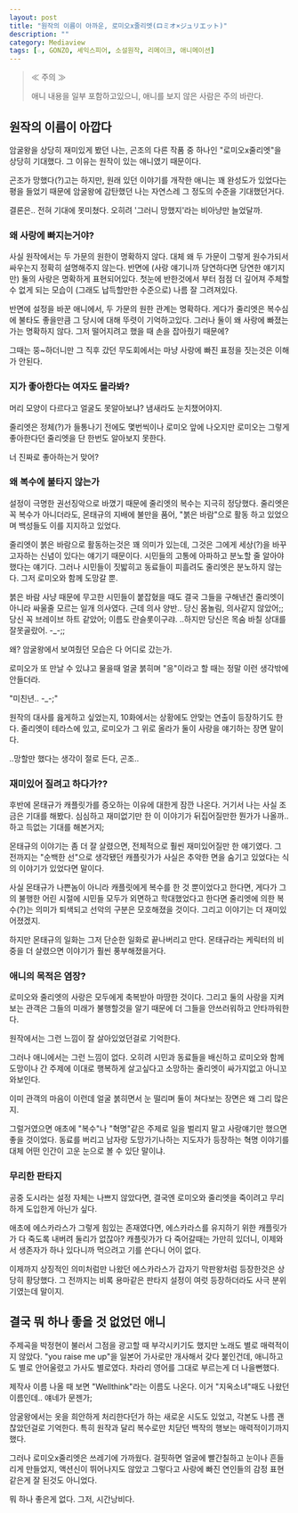 ```yaml
---
layout: post
title: "원작의 이름이 아까운, 로미오x줄리엣(ロミオ×ジュリエット)"
description: ""
category: Mediaview
tags: [☆, GONZO, 셰익스피어, 소설원작, 리메이크, 애니메이션]
---
```


> ≪ 주의 ≫
>
> 애니 내용을 일부 포함하고있으니, 애니를 보지 않은 사람은 주의 바란다.



## 원작의 이름이 아깝다

암굴왕을 상당히 재미있게 봤던 나는,
곤조의 다른 작품 중 하나인 "로미오x줄리엣"을 상당히 기대했다.
그 이유는 원작이 있는 애니였기 때문이다.

곤조가 망했다(?)고는 하지만,
원래 있던 이야기를 개작한 애니는 꽤 완성도가 있었다는 평을 들었기 때문에
암굴왕에 감탄했던 나는 자연스레 그 정도의 수준을 기대했던거다.

결론은.. 전혀 기대에 못미쳤다.
오히려 '그러니 망했지'라는 비아냥만 늘었달까.


### 왜 사랑에 빠지는거야?

사실 원작에서는 두 가문의 원한이 명확하지 않다.
대체 왜 두 가문이 그렇게 원수가되서 싸우는지 정확히 설명해주지 않는다.
반면에 (사랑 얘기니까 당연하다면 당연한 얘기지만)
둘의 사랑은 명확하게 표현되어있다.
첫눈에 반한것에서 부터 점점 더 깊어져 주체할 수 없게 되는 모습이
(그래도 납득할만한 수준으로) 나름 잘 그려져있다.

반면에 설정을 바꾼 애니에서,
두 가문의 원한 관계는 명확하다.
게다가 줄리엣은 복수심에 불타도 좋을만큼 그 당시에 대해 뚜렷이 기억하고있다.
그러나 둘이 왜 사랑에 빠졌는가는 명확하지 않다.
그저 떨어지려고 했을 때 손을 잡아줬기 때문에?

그때는 뚱~하더니만 그 직후 갔던 무도회에서는
마냥 사랑에 빠진 표정을 짓는것은 이해가 안된다.


### 지가 좋아한다는 여자도 몰라봐?

머리 모양이 다르다고 얼굴도 못알아보냐?
냄새라도 눈치챘어야지.

줄리엣은 정체(?)가 들통나기 전에도 몇번씩이나 로미오 앞에 나오지만
로미오는 그렇게 좋아한다던 줄리엣을 단 한번도 알아보지 못한다.

너 진짜로 좋아하는거 맞어?


### 왜 복수에 불타지 않는가

설정이 극명한 권선징악으로 바꼈기 때문에
줄리엣의 복수는 지극히 정당했다.
줄리엣은 꼭 복수가 아니더라도,
몬태규의 지배에 불만을 품어, "붉은 바람"으로 활동 하고 있었으며
백성들도 이를 지지하고 있었다.

줄리엣이 붉은 바람으로 활동하는것은 꽤 의미가 있는데,
그것은 그에게 세상(?)을 바꾸고자하는 신념이 있다는 얘기기 때문이다.
시민들의 고통에 아파하고 분노할 줄 알아야 했다는 얘기다.
그러나 시민들이 짓밟히고 동료들이 피흘려도 줄리엣은 분노하지 않는다.
그저 로미오와 함께 도망갈 뿐.

붉은 바람 사냥 때문에 무고한 시민들이 붙잡혔을 때도
결국 그들을 구해낸건 줄리엣이 아니라 싸울줄 모르는 일개 의사였다.
근데 의사 양반.. 당신 몸놀림, 의사같지 않았어;;
당신 꼭 브레이브 하트 같았어;
이름도 란슬롯이구랴.
..하지만 당신은 목숨 바칠 상대를 잘못골랐어. -_-;;

왜? 암굴왕에서 보여줬던 모습은 다 어디로 갔는가.

로미오가 또 만날 수 있냐고 물을때 얼굴 붉히며 "응"이라고 할 때는
정말 이런 생각밖에 안들더라.

"미친년.. -_-;"

원작의 대사를 읊게하고 싶었는지,
10화에서는 상황에도 안맞는 연출이 등장하기도 한다.
줄리엣이 테라스에 있고, 로미오가 그 위로 올라가 둘이 사랑을 얘기하는 장면 말이다.

..망할만 했다는 생각이 절로 든다, 곤조..


### 재미있어 질려고 하다가??

후반에 몬태규가 캐플릿가를 증오하는 이유에 대한게 잠깐 나온다.
거기서 나는 사실 조금은 기대를 해봤다.
심심하고 재미없기만 한 이 이야기가 뒤집어질만한 뭔가가 나올까.. 하고
득없는 기대를 해본거지;

몬태규의 이야기는 좀 더 잘 살렸으면,
전체적으로 훨씬 재미있어질만 한 얘기였다.
그 전까지는 "순백한 선"으로 생각됐던 캐플릿가가
사실은 추악한 면을 숨기고 있었다는 식의 이야기가 있었다면 말이다.

사실 몬태규가 나쁜놈이 아니라
캐플릿에게 복수를 한 것 뿐이었다고 한다면,
게다가 그의 불행한 어린 시절에
시민들 모두가 외면하고 학대했었다고 한다면
줄리엣에 의한 복수(?)는 의미가 퇴색되고
선악의 구분은 모호해졌을 것이다.
그리고 이야기는 더 재미있어졌겠지.

하지만 몬태규의 일화는 그저 단순한 일화로 끝나버리고 만다.
몬태규라는 케릭터의 비중을 더 살렸으면
이야기가 훨씬 풍부해졌을거다.


### 애니의 목적은 염장?

로미오와 줄리엣의 사랑은 모두에게 축복받아 마땅한 것이다.
그리고 둘의 사랑을 지켜보는 관객은
그들의 미래가 불행할것을 알기 때문에
더 그들을 안쓰러워하고 안타까워한다.

원작에서는 그런 느낌이 잘 살아있었던걸로 기억한다.

그러나 애니에서는 그런 느낌이 없다.
오히려 시민과 동료들을 배신하고
로미오와 함께 도망이나 간 주제에 이대로 행복하게 살고싶다고 소망하는 줄리엣이
싸가지없고 아니꼬와보인다.

이미 관객의 마음이 이런데
얼굴 붉히면서 눈 떨리며 둘이 쳐다보는 장면은 왜 그리 많은지.

그럴거였으면 애초에 "복수"나 "혁명"같은 주제로 일을 벌리지 말고
사랑얘기만 했으면 좋을 것이었다.
동료를 버리고 남자랑 도망가기나하는 지도자가 등장하는 혁명 이야기를
대체 어떤 인간이 고운 눈으로 볼 수 있단 말이냐.


### 무리한 판타지

공중 도시라는 설정 자체는 나쁘지 않았다면,
결국엔 로미오와 줄리엣을 죽이려고 무리하게 도입한게 아닌가 싶다.

애초에 에스카라스가 그렇게 힘있는 존재였다면,
에스카라스를 유지하기 위한 캐플릿가가 다 죽도록 내버려 둘리가 없잖아?
캐플릿가가 다 죽어갈때는 가만히 있더니,
이제와서 생존자가 하나 있다니까 먹으려고 기를 쓴다니 어이 없다.

이제까지 상징적인 의미처럼만 나왔던 에스카라스가
갑자기 막판왕처럼 등장한것은 상당히 황당했다.
그 전까지는 비록 용마같은 판타지 설정이 여럿 등장하더라도 사극 분위기였는데 말이지.



## 결국 뭐 하나 좋을 것 없었던 애니

주제곡을 박정현이 불러서 그점을 광고할 때 부각시키기도 했지만
노래도 별로 매력적이지 않았다.
"you raise me up"을 일본어 가사로만 개사해서 갖다 붙인건데,
애니하고도 별로 안어울렸고 가사도 별로였다.
차라리 영어를 그대로 부르는게 더 나을뻔했다.

제작사 이름 나올 때 보면 "Wellthink"라는 이름도 나온다.
이거 "지옥소녀"때도 나왔던 이름인데.. 얘네가 문젠가;

암굴왕에서는 옷을 희안하게 처리한다던가 하는 새로운 시도도 있었고,
각본도 나름 괜찮았던걸로 기억한다.
특히 원작과 달리 복수로만 치닫던 백작의 행보는 매력적이기까지 했다.

그러나 로미오x줄리엣은 쓰레기에 가까웠다.
걸핏하면 얼굴에 빨간칠하고 눈이나 흔들리게 만들었지,
액션신이 뛰어나지도 않았고
그렇다고 사랑에 빠진 연인들의 감정 표현같은게 잘 된것도 아니었다.

뭐 하나 좋은게 없다.
그저, 시간낭비다.
